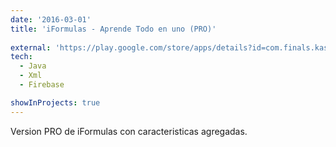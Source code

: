 ```yaml
---
date: '2016-03-01'
title: 'iFormulas - Aprende Todo en uno (PRO)'
  
external: 'https://play.google.com/store/apps/details?id=com.finals.kas.pro&hl=es_419&gl=US'
tech:
  - Java
  - Xml
  - Firebase

showInProjects: true
---
```


Version PRO de iFormulas con caracteristicas agregadas.
